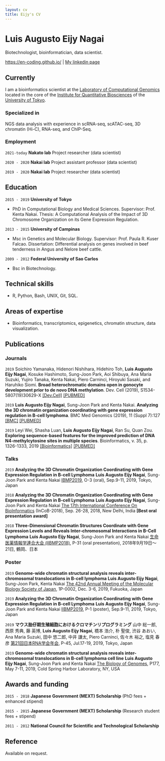 ```yaml
---
layout: cv
title: Eijy's CV
---
```

# Luis Augusto Eijy Nagai
Biotechnologist, bioinformatician, data scientist.

<div id="webaddress">
<a href="https://en-coding.github.io/">https://en-coding.github.io/</a>
| <a href="https://www.linkedin.com/in/enagai/">My linkedin page</a>
</div>


## Currently

I am a bioinformatics scientist at the [Laboratory of Computational Genomics](http://nakatolab.iqb.u-tokyo.ac.jp/index-e.html) located in the core of the [Institute for Quantitative Biosciences](http://www.iam.u-tokyo.ac.jp/en/) of the [University of Tokyo](https://www.u-tokyo.ac.jp/en/).

### Specialized in

NGS data analysis with experience in scRNA-seq, scATAC-seq, 3D chromatin (Hi-C), RNA-seq, and ChIP-Seq.


### Employment

`2021-today`
__Nakato lab__ Project researcher (data scientist)

`2020 - 2020`
__Nakai lab__ Project assistant professor (data scientist)

`2019 - 2020`
__Nakai lab__ Project researcher (data scientist)


## Education

`2015 - 2019`
__University of Tokyo__
- PhD in Computational Biology and Medical Sciences. Supervisor: Prof. Kenta Nakai. Thesis: A Computational Analysis of the Impact of 3D Chromosome Organization on its Gene Expression Regulation.

`2013 - 2015`
__University of Campinas__
- Msc in Genetics and Molecular Biology. Supervisor: Prof. Paula R. Kuser Falcao. Dissertation: Differential analysis on genes involved in beef tenderness in Angus and Nelore beef cattle.


`2009 - 2012`
__Federal University of Sao Carlos__
- Bsc in Biotechnology.


## Technical skills
- R, Python, Bash, UNIX, Git, SQL.



## Areas of expertise
- Bioinformatics, transcriptomics, epigenetics, chromatin structure, data visualization.




## Publications


### Journals

`2019`
Soichiro Yamanaka, Hidenori Nishihara, Hidehiro Toh, **Luis Augusto Eijy Nagai**, Kosuke Hashimoto, Sung-Joon Park, Aoi Shibuya, Ana Maria Suzuki, Yujiro Tanaka, Kenta Nakai, Piero Carninci, Hiroyuki Sasaki, and Haruhiko Siomi. **Broad heterochromatic domains open in gonocyte development prior to de novo DNA methylation**. Dev. Cell (2019), S1534-5807(19)30629-X [[Dev.Cell]](https://www.cell.com/developmental-cell/fulltext/S1534-5807(19)30629-X) [[PUBMED]](https://www.ncbi.nlm.nih.gov/pubmed/31474564)

`2019`
**Luis Augusto Eijy Nagai**, Sung-Joon Park and Kenta Nakai. **Analyzing the 3D chromatin organization coordinating with gene expression regulation in B-cell lymphoma**. BMC Med Genomics (2019), 11 (Suppl 7):127 [[BMC]](https://bmcmedgenomics.biomedcentral.com/articles/10.1186/s12920-018-0437-8) [[PUBMED]](https://www.ncbi.nlm.nih.gov/pubmed/30894186)

`2019`
Leyi Wei, Shasha Luan, **Luis Augusto Eijy Nagai**, Ran Su, Quan Zou. **Exploring sequence-based features for the improved prediction of DNA N4-methylcytosine sites in multiple species**. Bioinformatics, v. 35, p. 1326-1333, 2019 [[Bioinformatics]](https://academic.oup.com/bioinformatics/article/35/8/1326/5102871) [[PUBMED]](https://pubmed.ncbi.nlm.nih.gov/30239627/)


### Talks


`2019`
**Analyzing the 3D Chromatin Organization Coordinating with Gene Expression Regulation in B-cell Lymphoma**
**Luis Augusto Eijy Nagai**, Sung-Joon Park and Kenta Nakai
[IBMP2019](https://iibmp2019.tokyo/), O-3 (oral), Sep.9-11, 2019, Tokyo, Japan

`2018`
**Analyzing the 3D Chromatin Organization Coordinating with Gene Expression Regulation in B-cell Lymphoma**
**Luis Augusto Eijy Nagai**, Sung-Joon Park and Kenta Nakai
[The 17th International Conference On BioInformatics](http://www.incob2018.org/) (InCoB-2018), Sep. 26-28, 2018, New Delhi, India **[Best oral presentation award]**

`2018`
**Three-Dimensional Chromatin Structures Coordinate with Gene Expression Levels and Reveals Inter-chromosomal Interactions in B-Cell Lymphoma**
**Luis Augusto Eijy Nagai**, Sung-Joon Park and Kenta Nakai
[生命医薬情報学連合大会 (IIBMP2018)](https://www.jsbi.org/iibmp2018/index.html), P-31 (oral presentation), 2018年9月19日～21日, 鶴岡、日本


### Poster

`2019`
**Genome-wide chromatin structural analysis reveals inter-chromosomal translocations in B-cell lymphoma**
**Luis Augusto Eijy Nagai**, Sung-Joon Park, Kenta Nakai
[The 42nd Annual Meeting of the Molecular Biology Society of Japan](https://www2.aeplan.co.jp/mbsj2019/), 1P-0002, Dec. 3-6, 2019, Fukuoka, Japan

`2019`
**Analyzing the 3D Chromatin Organization Coordinating with Gene Expression Regulation in B-cell Lymphoma**
**Luis Augusto Eijy Nagai**, Sung-Joon Park and Kenta Nakai
[IIBMP2019](https://iibmp2019.tokyo/), P-1 (poster), Sep.9-11, 2019, Tokyo, Japan

`2019`
**マウス胎仔期生殖細胞におけるクロマチンリプログラミング**
山中 総一郎, 西原 秀典, 藤 英博, **Luis Augusto Eijy Nagai**, 橋本 浩介, 朴 聖俊, 渋谷 あおい, Ana Maria Suzuki, 田中 悠二郎, 中井 謙太, Piero Carninci, 佐々木 裕之, 塩見 春彦
[第21回日本RNA学会年会](https://www.rnaj.org/rna2019), P-45, Jul.17-19, 2019, Tokyo, Japan

`2019`
**Genome-wide chromatin structural analysis reveals inter-chromosomal translocations in B-cell lymphoma cell line**
**Luis Augusto Eijy Nagai**, Sung-Joon Park and Kenta Nakai
[The Biology of Genomes](https://meetings.cshl.edu/meetings.aspx?meet=GENOME&year=19), P177, May 7-11, 2019, Cold Spring Harbor Laboratory, NY, USA


## Awards and funding

`2015 - 2018`
**Japanese Government (MEXT) Scholarship** (PhD fees + enhanced stipend)

`2015 - 2015`
**Japanese Government (MEXT) Scholarship** (Research student fees + stipend)

`2011 - 2012`
**National Council for Scientific and Technological Scholarship**



## Reference

Available on request.
<!-- ### Footer

Last updated: MArch 31 -->


